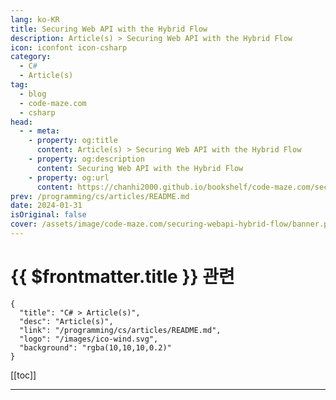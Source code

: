 ```yaml
---
lang: ko-KR
title: Securing Web API with the Hybrid Flow
description: Article(s) > Securing Web API with the Hybrid Flow
icon: iconfont icon-csharp
category: 
  - C#
  - Article(s)
tag: 
  - blog
  - code-maze.com
  - csharp
head:  
  - - meta:
    - property: og:title
      content: Article(s) > Securing Web API with the Hybrid Flow
    - property: og:description
      content: Securing Web API with the Hybrid Flow
    - property: og:url
      content: https://chanhi2000.github.io/bookshelf/code-maze.com/securing-webapi-hybrid-flow.html
prev: /programming/cs/articles/README.md
date: 2024-01-31
isOriginal: false
cover: /assets/image/code-maze.com/securing-webapi-hybrid-flow/banner.png
---
```


# {{ $frontmatter.title }} 관련

```component VPCard
{
  "title": "C# > Article(s)",
  "desc": "Article(s)",
  "link": "/programming/cs/articles/README.md",
  "logo": "/images/ico-wind.svg",
  "background": "rgba(10,10,10,0.2)"
}
```

[[toc]]

---

<SiteInfo
  name="Securing Web API with the Hybrid Flow"
  desc="In this article, we are going to learn about Securing Web API by using the Hybrid Flow. Additionally, we are going to use Policies to secure our app."
  url="https://code-maze.com/securing-webapi-hybrid-flow/"
  logo="/assets/image/code-maze.com/favicon.png"
  preview="/assets/image/code-maze.com/securing-webapi-hybrid-flow/banner.png"/>

<!-- TODO: 작성 -->
